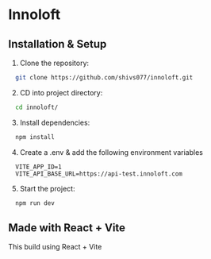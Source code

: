 # Innoloft

## Installation & Setup

1. Clone the repository:

```bash
  git clone https://github.com/shivs077/innoloft.git
```

2. CD into project directory:

```bash
  cd innoloft/
```

3. Install dependencies:

```bash
  npm install
```

4. Create a .env & add the following environment variables

```base
  VITE_APP_ID=1
  VITE_API_BASE_URL=https://api-test.innoloft.com
```

5. Start the project:

```bash
  npm run dev
```

## Made with React + Vite

This build using React + Vite